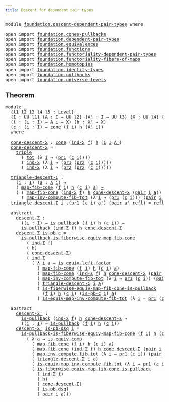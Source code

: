 ```yaml
---
title: Descent for dependent pair types
---
```


<pre class="Agda"><a id="58" class="Keyword">module</a> <a id="65" href="foundation.descent-dependent-pair-types.html" class="Module">foundation.descent-dependent-pair-types</a> <a id="105" class="Keyword">where</a>

<a id="112" class="Keyword">open</a> <a id="117" class="Keyword">import</a> <a id="124" href="foundation.cones-pullbacks.html" class="Module">foundation.cones-pullbacks</a>
<a id="151" class="Keyword">open</a> <a id="156" class="Keyword">import</a> <a id="163" href="foundation.dependent-pair-types.html" class="Module">foundation.dependent-pair-types</a>
<a id="195" class="Keyword">open</a> <a id="200" class="Keyword">import</a> <a id="207" href="foundation.equivalences.html" class="Module">foundation.equivalences</a>
<a id="231" class="Keyword">open</a> <a id="236" class="Keyword">import</a> <a id="243" href="foundation.functions.html" class="Module">foundation.functions</a>
<a id="264" class="Keyword">open</a> <a id="269" class="Keyword">import</a> <a id="276" href="foundation.functoriality-dependent-pair-types.html" class="Module">foundation.functoriality-dependent-pair-types</a>
<a id="322" class="Keyword">open</a> <a id="327" class="Keyword">import</a> <a id="334" href="foundation.functoriality-fibers-of-maps.html" class="Module">foundation.functoriality-fibers-of-maps</a>
<a id="374" class="Keyword">open</a> <a id="379" class="Keyword">import</a> <a id="386" href="foundation.homotopies.html" class="Module">foundation.homotopies</a>
<a id="408" class="Keyword">open</a> <a id="413" class="Keyword">import</a> <a id="420" href="foundation.identity-types.html" class="Module">foundation.identity-types</a>
<a id="446" class="Keyword">open</a> <a id="451" class="Keyword">import</a> <a id="458" href="foundation.pullbacks.html" class="Module">foundation.pullbacks</a>
<a id="479" class="Keyword">open</a> <a id="484" class="Keyword">import</a> <a id="491" href="foundation.universe-levels.html" class="Module">foundation.universe-levels</a>
</pre>
## Theorem

<pre class="Agda"><a id="543" class="Keyword">module</a> <a id="550" href="foundation.descent-dependent-pair-types.html#550" class="Module">_</a>
  <a id="554" class="Symbol">{</a><a id="555" href="foundation.descent-dependent-pair-types.html#555" class="Bound">l1</a> <a id="558" href="foundation.descent-dependent-pair-types.html#558" class="Bound">l2</a> <a id="561" href="foundation.descent-dependent-pair-types.html#561" class="Bound">l3</a> <a id="564" href="foundation.descent-dependent-pair-types.html#564" class="Bound">l4</a> <a id="567" href="foundation.descent-dependent-pair-types.html#567" class="Bound">l5</a> <a id="570" class="Symbol">:</a> <a id="572" href="Agda.Primitive.html#597" class="Postulate">Level</a><a id="577" class="Symbol">}</a>
  <a id="581" class="Symbol">{</a><a id="582" href="foundation.descent-dependent-pair-types.html#582" class="Bound">I</a> <a id="584" class="Symbol">:</a> <a id="586" href="foundation-core.universe-levels.html#235" class="Primitive">UU</a> <a id="589" href="foundation.descent-dependent-pair-types.html#555" class="Bound">l1</a><a id="591" class="Symbol">}</a> <a id="593" class="Symbol">{</a><a id="594" href="foundation.descent-dependent-pair-types.html#594" class="Bound">A</a> <a id="596" class="Symbol">:</a> <a id="598" href="foundation.descent-dependent-pair-types.html#582" class="Bound">I</a> <a id="600" class="Symbol">→</a> <a id="602" href="foundation-core.universe-levels.html#235" class="Primitive">UU</a> <a id="605" href="foundation.descent-dependent-pair-types.html#558" class="Bound">l2</a><a id="607" class="Symbol">}</a> <a id="609" class="Symbol">{</a><a id="610" href="foundation.descent-dependent-pair-types.html#610" class="Bound">A&#39;</a> <a id="613" class="Symbol">:</a> <a id="615" href="foundation.descent-dependent-pair-types.html#582" class="Bound">I</a> <a id="617" class="Symbol">→</a> <a id="619" href="foundation-core.universe-levels.html#235" class="Primitive">UU</a> <a id="622" href="foundation.descent-dependent-pair-types.html#561" class="Bound">l3</a><a id="624" class="Symbol">}</a> <a id="626" class="Symbol">{</a><a id="627" href="foundation.descent-dependent-pair-types.html#627" class="Bound">X</a> <a id="629" class="Symbol">:</a> <a id="631" href="foundation-core.universe-levels.html#235" class="Primitive">UU</a> <a id="634" href="foundation.descent-dependent-pair-types.html#564" class="Bound">l4</a><a id="636" class="Symbol">}</a> <a id="638" class="Symbol">{</a><a id="639" href="foundation.descent-dependent-pair-types.html#639" class="Bound">X&#39;</a> <a id="642" class="Symbol">:</a> <a id="644" href="foundation-core.universe-levels.html#235" class="Primitive">UU</a> <a id="647" href="foundation.descent-dependent-pair-types.html#567" class="Bound">l5</a><a id="649" class="Symbol">}</a>
  <a id="653" class="Symbol">(</a><a id="654" href="foundation.descent-dependent-pair-types.html#654" class="Bound">f</a> <a id="656" class="Symbol">:</a> <a id="658" class="Symbol">(</a><a id="659" href="foundation.descent-dependent-pair-types.html#659" class="Bound">i</a> <a id="661" class="Symbol">:</a> <a id="663" href="foundation.descent-dependent-pair-types.html#582" class="Bound">I</a><a id="664" class="Symbol">)</a> <a id="666" class="Symbol">→</a> <a id="668" href="foundation.descent-dependent-pair-types.html#594" class="Bound">A</a> <a id="670" href="foundation.descent-dependent-pair-types.html#659" class="Bound">i</a> <a id="672" class="Symbol">→</a> <a id="674" href="foundation.descent-dependent-pair-types.html#627" class="Bound">X</a><a id="675" class="Symbol">)</a> <a id="677" class="Symbol">(</a><a id="678" href="foundation.descent-dependent-pair-types.html#678" class="Bound">h</a> <a id="680" class="Symbol">:</a> <a id="682" href="foundation.descent-dependent-pair-types.html#639" class="Bound">X&#39;</a> <a id="685" class="Symbol">→</a> <a id="687" href="foundation.descent-dependent-pair-types.html#627" class="Bound">X</a><a id="688" class="Symbol">)</a>
  <a id="692" class="Symbol">(</a><a id="693" href="foundation.descent-dependent-pair-types.html#693" class="Bound">c</a> <a id="695" class="Symbol">:</a> <a id="697" class="Symbol">(</a><a id="698" href="foundation.descent-dependent-pair-types.html#698" class="Bound">i</a> <a id="700" class="Symbol">:</a> <a id="702" href="foundation.descent-dependent-pair-types.html#582" class="Bound">I</a><a id="703" class="Symbol">)</a> <a id="705" class="Symbol">→</a> <a id="707" href="foundation-core.cones-pullbacks.html#1379" class="Function">cone</a> <a id="712" class="Symbol">(</a><a id="713" href="foundation.descent-dependent-pair-types.html#654" class="Bound">f</a> <a id="715" href="foundation.descent-dependent-pair-types.html#698" class="Bound">i</a><a id="716" class="Symbol">)</a> <a id="718" href="foundation.descent-dependent-pair-types.html#678" class="Bound">h</a> <a id="720" class="Symbol">(</a><a id="721" href="foundation.descent-dependent-pair-types.html#610" class="Bound">A&#39;</a> <a id="724" href="foundation.descent-dependent-pair-types.html#698" class="Bound">i</a><a id="725" class="Symbol">))</a>
  <a id="730" class="Keyword">where</a>

  <a id="739" href="foundation.descent-dependent-pair-types.html#739" class="Function">cone-descent-Σ</a> <a id="754" class="Symbol">:</a> <a id="756" href="foundation-core.cones-pullbacks.html#1379" class="Function">cone</a> <a id="761" class="Symbol">(</a><a id="762" href="foundation-core.dependent-pair-types.html#743" class="Function">ind-Σ</a> <a id="768" href="foundation.descent-dependent-pair-types.html#654" class="Bound">f</a><a id="769" class="Symbol">)</a> <a id="771" href="foundation.descent-dependent-pair-types.html#678" class="Bound">h</a> <a id="773" class="Symbol">(</a><a id="774" href="foundation-core.dependent-pair-types.html#515" class="Record">Σ</a> <a id="776" href="foundation.descent-dependent-pair-types.html#582" class="Bound">I</a> <a id="778" href="foundation.descent-dependent-pair-types.html#610" class="Bound">A&#39;</a><a id="780" class="Symbol">)</a>
  <a id="784" href="foundation.descent-dependent-pair-types.html#739" class="Function">cone-descent-Σ</a> <a id="799" class="Symbol">=</a>
    <a id="805" href="foundation-core.dependent-pair-types.html#1077" class="Function">triple</a>
      <a id="818" class="Symbol">(</a> <a id="820" href="foundation-core.functoriality-dependent-pair-types.html#1894" class="Function">tot</a> <a id="824" class="Symbol">(λ</a> <a id="827" href="foundation.descent-dependent-pair-types.html#827" class="Bound">i</a> <a id="829" class="Symbol">→</a> <a id="831" class="Symbol">(</a><a id="832" href="foundation-core.dependent-pair-types.html#605" class="Field">pr1</a> <a id="836" class="Symbol">(</a><a id="837" href="foundation.descent-dependent-pair-types.html#693" class="Bound">c</a> <a id="839" href="foundation.descent-dependent-pair-types.html#827" class="Bound">i</a><a id="840" class="Symbol">))))</a>
      <a id="851" class="Symbol">(</a> <a id="853" href="foundation-core.dependent-pair-types.html#743" class="Function">ind-Σ</a> <a id="859" class="Symbol">(λ</a> <a id="862" href="foundation.descent-dependent-pair-types.html#862" class="Bound">i</a> <a id="864" class="Symbol">→</a> <a id="866" class="Symbol">(</a><a id="867" href="foundation-core.dependent-pair-types.html#605" class="Field">pr1</a> <a id="871" class="Symbol">(</a><a id="872" href="foundation-core.dependent-pair-types.html#617" class="Field">pr2</a> <a id="876" class="Symbol">(</a><a id="877" href="foundation.descent-dependent-pair-types.html#693" class="Bound">c</a> <a id="879" href="foundation.descent-dependent-pair-types.html#862" class="Bound">i</a><a id="880" class="Symbol">)))))</a>
      <a id="892" class="Symbol">(</a> <a id="894" href="foundation-core.dependent-pair-types.html#743" class="Function">ind-Σ</a> <a id="900" class="Symbol">(λ</a> <a id="903" href="foundation.descent-dependent-pair-types.html#903" class="Bound">i</a> <a id="905" class="Symbol">→</a> <a id="907" class="Symbol">(</a><a id="908" href="foundation-core.dependent-pair-types.html#617" class="Field">pr2</a> <a id="912" class="Symbol">(</a><a id="913" href="foundation-core.dependent-pair-types.html#617" class="Field">pr2</a> <a id="917" class="Symbol">(</a><a id="918" href="foundation.descent-dependent-pair-types.html#693" class="Bound">c</a> <a id="920" href="foundation.descent-dependent-pair-types.html#903" class="Bound">i</a><a id="921" class="Symbol">)))))</a>

  <a id="930" href="foundation.descent-dependent-pair-types.html#930" class="Function">triangle-descent-Σ</a> <a id="949" class="Symbol">:</a>
    <a id="955" class="Symbol">(</a><a id="956" href="foundation.descent-dependent-pair-types.html#956" class="Bound">i</a> <a id="958" class="Symbol">:</a> <a id="960" href="foundation.descent-dependent-pair-types.html#582" class="Bound">I</a><a id="961" class="Symbol">)</a> <a id="963" class="Symbol">(</a><a id="964" href="foundation.descent-dependent-pair-types.html#964" class="Bound">a</a> <a id="966" class="Symbol">:</a> <a id="968" href="foundation.descent-dependent-pair-types.html#594" class="Bound">A</a> <a id="970" href="foundation.descent-dependent-pair-types.html#956" class="Bound">i</a><a id="971" class="Symbol">)</a> <a id="973" class="Symbol">→</a>
    <a id="979" class="Symbol">(</a> <a id="981" href="foundation-core.functoriality-fibers-of-maps.html#863" class="Function">map-fib-cone</a> <a id="994" class="Symbol">(</a><a id="995" href="foundation.descent-dependent-pair-types.html#654" class="Bound">f</a> <a id="997" href="foundation.descent-dependent-pair-types.html#956" class="Bound">i</a><a id="998" class="Symbol">)</a> <a id="1000" href="foundation.descent-dependent-pair-types.html#678" class="Bound">h</a> <a id="1002" class="Symbol">(</a><a id="1003" href="foundation.descent-dependent-pair-types.html#693" class="Bound">c</a> <a id="1005" href="foundation.descent-dependent-pair-types.html#956" class="Bound">i</a><a id="1006" class="Symbol">)</a> <a id="1008" href="foundation.descent-dependent-pair-types.html#964" class="Bound">a</a><a id="1009" class="Symbol">)</a> <a id="1011" href="foundation-core.homotopies.html#627" class="Function Operator">~</a>
    <a id="1017" class="Symbol">(</a> <a id="1019" class="Symbol">(</a> <a id="1021" href="foundation-core.functoriality-fibers-of-maps.html#863" class="Function">map-fib-cone</a> <a id="1034" class="Symbol">(</a><a id="1035" href="foundation-core.dependent-pair-types.html#743" class="Function">ind-Σ</a> <a id="1041" href="foundation.descent-dependent-pair-types.html#654" class="Bound">f</a><a id="1042" class="Symbol">)</a> <a id="1044" href="foundation.descent-dependent-pair-types.html#678" class="Bound">h</a> <a id="1046" href="foundation.descent-dependent-pair-types.html#739" class="Function">cone-descent-Σ</a> <a id="1061" class="Symbol">(</a><a id="1062" href="foundation-core.dependent-pair-types.html#588" class="InductiveConstructor">pair</a> <a id="1067" href="foundation.descent-dependent-pair-types.html#956" class="Bound">i</a> <a id="1069" href="foundation.descent-dependent-pair-types.html#964" class="Bound">a</a><a id="1070" class="Symbol">))</a> <a id="1073" href="foundation-core.functions.html#420" class="Function Operator">∘</a>
      <a id="1081" class="Symbol">(</a> <a id="1083" href="foundation-core.functoriality-dependent-pair-types.html#4004" class="Function">map-inv-compute-fib-tot</a> <a id="1107" class="Symbol">(λ</a> <a id="1110" href="foundation.descent-dependent-pair-types.html#1110" class="Bound">i</a> <a id="1112" class="Symbol">→</a> <a id="1114" class="Symbol">(</a><a id="1115" href="foundation-core.dependent-pair-types.html#605" class="Field">pr1</a> <a id="1119" class="Symbol">(</a><a id="1120" href="foundation.descent-dependent-pair-types.html#693" class="Bound">c</a> <a id="1122" href="foundation.descent-dependent-pair-types.html#1110" class="Bound">i</a><a id="1123" class="Symbol">)))</a> <a id="1127" class="Symbol">(</a><a id="1128" href="foundation-core.dependent-pair-types.html#588" class="InductiveConstructor">pair</a> <a id="1133" href="foundation.descent-dependent-pair-types.html#956" class="Bound">i</a> <a id="1135" href="foundation.descent-dependent-pair-types.html#964" class="Bound">a</a><a id="1136" class="Symbol">)))</a>
  <a id="1142" href="foundation.descent-dependent-pair-types.html#930" class="Function">triangle-descent-Σ</a> <a id="1161" href="foundation.descent-dependent-pair-types.html#1161" class="Bound">i</a> <a id="1163" class="DottedPattern Symbol">.(</a><a id="1165" href="foundation-core.dependent-pair-types.html#605" class="DottedPattern Field">pr1</a> <a id="1169" class="DottedPattern Symbol">(</a><a id="1170" href="foundation.descent-dependent-pair-types.html#693" class="DottedPattern Bound">c</a> <a id="1172" href="foundation.descent-dependent-pair-types.html#1161" class="DottedPattern Bound">i</a><a id="1173" class="DottedPattern Symbol">)</a> <a id="1175" href="foundation.descent-dependent-pair-types.html#1185" class="DottedPattern Bound">a&#39;</a><a id="1177" class="DottedPattern Symbol">)</a> <a id="1179" class="Symbol">(</a><a id="1180" href="foundation-core.dependent-pair-types.html#588" class="InductiveConstructor">pair</a> <a id="1185" href="foundation.descent-dependent-pair-types.html#1185" class="Bound">a&#39;</a> <a id="1188" href="foundation-core.identity-types.html#1820" class="InductiveConstructor">refl</a><a id="1192" class="Symbol">)</a> <a id="1194" class="Symbol">=</a> <a id="1196" href="foundation-core.identity-types.html#1820" class="InductiveConstructor">refl</a>

  <a id="1204" class="Keyword">abstract</a>
    <a id="1217" href="foundation.descent-dependent-pair-types.html#1217" class="Function">descent-Σ</a> <a id="1227" class="Symbol">:</a> 
      <a id="1236" class="Symbol">((</a><a id="1238" href="foundation.descent-dependent-pair-types.html#1238" class="Bound">i</a> <a id="1240" class="Symbol">:</a> <a id="1242" href="foundation.descent-dependent-pair-types.html#582" class="Bound">I</a><a id="1243" class="Symbol">)</a> <a id="1245" class="Symbol">→</a> <a id="1247" href="foundation-core.pullbacks.html#2975" class="Function">is-pullback</a> <a id="1259" class="Symbol">(</a><a id="1260" href="foundation.descent-dependent-pair-types.html#654" class="Bound">f</a> <a id="1262" href="foundation.descent-dependent-pair-types.html#1238" class="Bound">i</a><a id="1263" class="Symbol">)</a> <a id="1265" href="foundation.descent-dependent-pair-types.html#678" class="Bound">h</a> <a id="1267" class="Symbol">(</a><a id="1268" href="foundation.descent-dependent-pair-types.html#693" class="Bound">c</a> <a id="1270" href="foundation.descent-dependent-pair-types.html#1238" class="Bound">i</a><a id="1271" class="Symbol">))</a> <a id="1274" class="Symbol">→</a>
      <a id="1282" href="foundation-core.pullbacks.html#2975" class="Function">is-pullback</a> <a id="1294" class="Symbol">(</a><a id="1295" href="foundation-core.dependent-pair-types.html#743" class="Function">ind-Σ</a> <a id="1301" href="foundation.descent-dependent-pair-types.html#654" class="Bound">f</a><a id="1302" class="Symbol">)</a> <a id="1304" href="foundation.descent-dependent-pair-types.html#678" class="Bound">h</a> <a id="1306" href="foundation.descent-dependent-pair-types.html#739" class="Function">cone-descent-Σ</a>
    <a id="1325" href="foundation.descent-dependent-pair-types.html#1217" class="Function">descent-Σ</a> <a id="1335" href="foundation.descent-dependent-pair-types.html#1335" class="Bound">is-pb-c</a> <a id="1343" class="Symbol">=</a>
      <a id="1351" href="foundation-core.pullbacks.html#12958" class="Function">is-pullback-is-fiberwise-equiv-map-fib-cone</a>
        <a id="1403" class="Symbol">(</a> <a id="1405" href="foundation-core.dependent-pair-types.html#743" class="Function">ind-Σ</a> <a id="1411" href="foundation.descent-dependent-pair-types.html#654" class="Bound">f</a><a id="1412" class="Symbol">)</a>
        <a id="1422" class="Symbol">(</a> <a id="1424" href="foundation.descent-dependent-pair-types.html#678" class="Bound">h</a><a id="1425" class="Symbol">)</a>
        <a id="1435" class="Symbol">(</a> <a id="1437" href="foundation.descent-dependent-pair-types.html#739" class="Function">cone-descent-Σ</a><a id="1451" class="Symbol">)</a>
        <a id="1461" class="Symbol">(</a> <a id="1463" href="foundation-core.dependent-pair-types.html#743" class="Function">ind-Σ</a>
          <a id="1479" class="Symbol">(</a> <a id="1481" class="Symbol">λ</a> <a id="1483" href="foundation.descent-dependent-pair-types.html#1483" class="Bound">i</a> <a id="1485" href="foundation.descent-dependent-pair-types.html#1485" class="Bound">a</a> <a id="1487" class="Symbol">→</a> <a id="1489" href="foundation-core.equivalences.html#8172" class="Function">is-equiv-left-factor</a>
            <a id="1522" class="Symbol">(</a> <a id="1524" href="foundation-core.functoriality-fibers-of-maps.html#863" class="Function">map-fib-cone</a> <a id="1537" class="Symbol">(</a><a id="1538" href="foundation.descent-dependent-pair-types.html#654" class="Bound">f</a> <a id="1540" href="foundation.descent-dependent-pair-types.html#1483" class="Bound">i</a><a id="1541" class="Symbol">)</a> <a id="1543" href="foundation.descent-dependent-pair-types.html#678" class="Bound">h</a> <a id="1545" class="Symbol">(</a><a id="1546" href="foundation.descent-dependent-pair-types.html#693" class="Bound">c</a> <a id="1548" href="foundation.descent-dependent-pair-types.html#1483" class="Bound">i</a><a id="1549" class="Symbol">)</a> <a id="1551" href="foundation.descent-dependent-pair-types.html#1485" class="Bound">a</a><a id="1552" class="Symbol">)</a>
            <a id="1566" class="Symbol">(</a> <a id="1568" href="foundation-core.functoriality-fibers-of-maps.html#863" class="Function">map-fib-cone</a> <a id="1581" class="Symbol">(</a><a id="1582" href="foundation-core.dependent-pair-types.html#743" class="Function">ind-Σ</a> <a id="1588" href="foundation.descent-dependent-pair-types.html#654" class="Bound">f</a><a id="1589" class="Symbol">)</a> <a id="1591" href="foundation.descent-dependent-pair-types.html#678" class="Bound">h</a> <a id="1593" href="foundation.descent-dependent-pair-types.html#739" class="Function">cone-descent-Σ</a> <a id="1608" class="Symbol">(</a><a id="1609" href="foundation-core.dependent-pair-types.html#588" class="InductiveConstructor">pair</a> <a id="1614" href="foundation.descent-dependent-pair-types.html#1483" class="Bound">i</a> <a id="1616" href="foundation.descent-dependent-pair-types.html#1485" class="Bound">a</a><a id="1617" class="Symbol">))</a>
            <a id="1632" class="Symbol">(</a> <a id="1634" href="foundation-core.functoriality-dependent-pair-types.html#4004" class="Function">map-inv-compute-fib-tot</a> <a id="1658" class="Symbol">(λ</a> <a id="1661" href="foundation.descent-dependent-pair-types.html#1661" class="Bound">i</a> <a id="1663" class="Symbol">→</a> <a id="1665" href="foundation-core.dependent-pair-types.html#605" class="Field">pr1</a> <a id="1669" class="Symbol">(</a><a id="1670" href="foundation.descent-dependent-pair-types.html#693" class="Bound">c</a> <a id="1672" href="foundation.descent-dependent-pair-types.html#1661" class="Bound">i</a><a id="1673" class="Symbol">))</a> <a id="1676" class="Symbol">(</a><a id="1677" href="foundation-core.dependent-pair-types.html#588" class="InductiveConstructor">pair</a> <a id="1682" href="foundation.descent-dependent-pair-types.html#1483" class="Bound">i</a> <a id="1684" href="foundation.descent-dependent-pair-types.html#1485" class="Bound">a</a><a id="1685" class="Symbol">))</a>
            <a id="1700" class="Symbol">(</a> <a id="1702" href="foundation.descent-dependent-pair-types.html#930" class="Function">triangle-descent-Σ</a> <a id="1721" href="foundation.descent-dependent-pair-types.html#1483" class="Bound">i</a> <a id="1723" href="foundation.descent-dependent-pair-types.html#1485" class="Bound">a</a><a id="1724" class="Symbol">)</a>
            <a id="1738" class="Symbol">(</a> <a id="1740" href="foundation-core.pullbacks.html#12264" class="Function">is-fiberwise-equiv-map-fib-cone-is-pullback</a>
              <a id="1798" class="Symbol">(</a><a id="1799" href="foundation.descent-dependent-pair-types.html#654" class="Bound">f</a> <a id="1801" href="foundation.descent-dependent-pair-types.html#1483" class="Bound">i</a><a id="1802" class="Symbol">)</a> <a id="1804" href="foundation.descent-dependent-pair-types.html#678" class="Bound">h</a> <a id="1806" class="Symbol">(</a><a id="1807" href="foundation.descent-dependent-pair-types.html#693" class="Bound">c</a> <a id="1809" href="foundation.descent-dependent-pair-types.html#1483" class="Bound">i</a><a id="1810" class="Symbol">)</a> <a id="1812" class="Symbol">(</a><a id="1813" href="foundation.descent-dependent-pair-types.html#1335" class="Bound">is-pb-c</a> <a id="1821" href="foundation.descent-dependent-pair-types.html#1483" class="Bound">i</a><a id="1822" class="Symbol">)</a> <a id="1824" href="foundation.descent-dependent-pair-types.html#1485" class="Bound">a</a><a id="1825" class="Symbol">)</a>
            <a id="1839" class="Symbol">(</a> <a id="1841" href="foundation-core.functoriality-dependent-pair-types.html#5164" class="Function">is-equiv-map-inv-compute-fib-tot</a> <a id="1874" class="Symbol">(λ</a> <a id="1877" href="foundation.descent-dependent-pair-types.html#1877" class="Bound">i</a> <a id="1879" class="Symbol">→</a> <a id="1881" href="foundation-core.dependent-pair-types.html#605" class="Field">pr1</a> <a id="1885" class="Symbol">(</a><a id="1886" href="foundation.descent-dependent-pair-types.html#693" class="Bound">c</a> <a id="1888" href="foundation.descent-dependent-pair-types.html#1877" class="Bound">i</a><a id="1889" class="Symbol">))</a> <a id="1892" class="Symbol">(</a><a id="1893" href="foundation-core.dependent-pair-types.html#588" class="InductiveConstructor">pair</a> <a id="1898" href="foundation.descent-dependent-pair-types.html#1483" class="Bound">i</a> <a id="1900" href="foundation.descent-dependent-pair-types.html#1485" class="Bound">a</a><a id="1901" class="Symbol">))))</a>

  <a id="1909" class="Keyword">abstract</a>
    <a id="1922" href="foundation.descent-dependent-pair-types.html#1922" class="Function">descent-Σ&#39;</a> <a id="1933" class="Symbol">:</a> 
      <a id="1942" href="foundation-core.pullbacks.html#2975" class="Function">is-pullback</a> <a id="1954" class="Symbol">(</a><a id="1955" href="foundation-core.dependent-pair-types.html#743" class="Function">ind-Σ</a> <a id="1961" href="foundation.descent-dependent-pair-types.html#654" class="Bound">f</a><a id="1962" class="Symbol">)</a> <a id="1964" href="foundation.descent-dependent-pair-types.html#678" class="Bound">h</a> <a id="1966" href="foundation.descent-dependent-pair-types.html#739" class="Function">cone-descent-Σ</a> <a id="1981" class="Symbol">→</a>
      <a id="1989" class="Symbol">((</a><a id="1991" href="foundation.descent-dependent-pair-types.html#1991" class="Bound">i</a> <a id="1993" class="Symbol">:</a> <a id="1995" href="foundation.descent-dependent-pair-types.html#582" class="Bound">I</a><a id="1996" class="Symbol">)</a> <a id="1998" class="Symbol">→</a> <a id="2000" href="foundation-core.pullbacks.html#2975" class="Function">is-pullback</a> <a id="2012" class="Symbol">(</a><a id="2013" href="foundation.descent-dependent-pair-types.html#654" class="Bound">f</a> <a id="2015" href="foundation.descent-dependent-pair-types.html#1991" class="Bound">i</a><a id="2016" class="Symbol">)</a> <a id="2018" href="foundation.descent-dependent-pair-types.html#678" class="Bound">h</a> <a id="2020" class="Symbol">(</a><a id="2021" href="foundation.descent-dependent-pair-types.html#693" class="Bound">c</a> <a id="2023" href="foundation.descent-dependent-pair-types.html#1991" class="Bound">i</a><a id="2024" class="Symbol">))</a>
    <a id="2031" href="foundation.descent-dependent-pair-types.html#1922" class="Function">descent-Σ&#39;</a> <a id="2042" href="foundation.descent-dependent-pair-types.html#2042" class="Bound">is-pb-dsq</a> <a id="2052" href="foundation.descent-dependent-pair-types.html#2052" class="Bound">i</a> <a id="2054" class="Symbol">=</a>
      <a id="2062" href="foundation-core.pullbacks.html#12958" class="Function">is-pullback-is-fiberwise-equiv-map-fib-cone</a> <a id="2106" class="Symbol">(</a><a id="2107" href="foundation.descent-dependent-pair-types.html#654" class="Bound">f</a> <a id="2109" href="foundation.descent-dependent-pair-types.html#2052" class="Bound">i</a><a id="2110" class="Symbol">)</a> <a id="2112" href="foundation.descent-dependent-pair-types.html#678" class="Bound">h</a> <a id="2114" class="Symbol">(</a><a id="2115" href="foundation.descent-dependent-pair-types.html#693" class="Bound">c</a> <a id="2117" href="foundation.descent-dependent-pair-types.html#2052" class="Bound">i</a><a id="2118" class="Symbol">)</a>
        <a id="2128" class="Symbol">(</a> <a id="2130" class="Symbol">λ</a> <a id="2132" href="foundation.descent-dependent-pair-types.html#2132" class="Bound">a</a> <a id="2134" class="Symbol">→</a> <a id="2136" href="foundation-core.equivalences.html#7197" class="Function">is-equiv-comp</a>
          <a id="2160" class="Symbol">(</a> <a id="2162" href="foundation-core.functoriality-fibers-of-maps.html#863" class="Function">map-fib-cone</a> <a id="2175" class="Symbol">(</a><a id="2176" href="foundation.descent-dependent-pair-types.html#654" class="Bound">f</a> <a id="2178" href="foundation.descent-dependent-pair-types.html#2052" class="Bound">i</a><a id="2179" class="Symbol">)</a> <a id="2181" href="foundation.descent-dependent-pair-types.html#678" class="Bound">h</a> <a id="2183" class="Symbol">(</a><a id="2184" href="foundation.descent-dependent-pair-types.html#693" class="Bound">c</a> <a id="2186" href="foundation.descent-dependent-pair-types.html#2052" class="Bound">i</a><a id="2187" class="Symbol">)</a> <a id="2189" href="foundation.descent-dependent-pair-types.html#2132" class="Bound">a</a><a id="2190" class="Symbol">)</a>
          <a id="2202" class="Symbol">(</a> <a id="2204" href="foundation-core.functoriality-fibers-of-maps.html#863" class="Function">map-fib-cone</a> <a id="2217" class="Symbol">(</a><a id="2218" href="foundation-core.dependent-pair-types.html#743" class="Function">ind-Σ</a> <a id="2224" href="foundation.descent-dependent-pair-types.html#654" class="Bound">f</a><a id="2225" class="Symbol">)</a> <a id="2227" href="foundation.descent-dependent-pair-types.html#678" class="Bound">h</a> <a id="2229" href="foundation.descent-dependent-pair-types.html#739" class="Function">cone-descent-Σ</a> <a id="2244" class="Symbol">(</a><a id="2245" href="foundation-core.dependent-pair-types.html#588" class="InductiveConstructor">pair</a> <a id="2250" href="foundation.descent-dependent-pair-types.html#2052" class="Bound">i</a> <a id="2252" href="foundation.descent-dependent-pair-types.html#2132" class="Bound">a</a><a id="2253" class="Symbol">))</a>
          <a id="2266" class="Symbol">(</a> <a id="2268" href="foundation-core.functoriality-dependent-pair-types.html#4004" class="Function">map-inv-compute-fib-tot</a> <a id="2292" class="Symbol">(λ</a> <a id="2295" href="foundation.descent-dependent-pair-types.html#2295" class="Bound">i</a> <a id="2297" class="Symbol">→</a> <a id="2299" href="foundation-core.dependent-pair-types.html#605" class="Field">pr1</a> <a id="2303" class="Symbol">(</a><a id="2304" href="foundation.descent-dependent-pair-types.html#693" class="Bound">c</a> <a id="2306" href="foundation.descent-dependent-pair-types.html#2295" class="Bound">i</a><a id="2307" class="Symbol">))</a> <a id="2310" class="Symbol">(</a><a id="2311" href="foundation-core.dependent-pair-types.html#588" class="InductiveConstructor">pair</a> <a id="2316" href="foundation.descent-dependent-pair-types.html#2052" class="Bound">i</a> <a id="2318" href="foundation.descent-dependent-pair-types.html#2132" class="Bound">a</a><a id="2319" class="Symbol">))</a>
          <a id="2332" class="Symbol">(</a> <a id="2334" href="foundation.descent-dependent-pair-types.html#930" class="Function">triangle-descent-Σ</a> <a id="2353" href="foundation.descent-dependent-pair-types.html#2052" class="Bound">i</a> <a id="2355" href="foundation.descent-dependent-pair-types.html#2132" class="Bound">a</a><a id="2356" class="Symbol">)</a>
          <a id="2368" class="Symbol">(</a> <a id="2370" href="foundation-core.functoriality-dependent-pair-types.html#5164" class="Function">is-equiv-map-inv-compute-fib-tot</a> <a id="2403" class="Symbol">(λ</a> <a id="2406" href="foundation.descent-dependent-pair-types.html#2406" class="Bound">i</a> <a id="2408" class="Symbol">→</a> <a id="2410" href="foundation-core.dependent-pair-types.html#605" class="Field">pr1</a> <a id="2414" class="Symbol">(</a><a id="2415" href="foundation.descent-dependent-pair-types.html#693" class="Bound">c</a> <a id="2417" href="foundation.descent-dependent-pair-types.html#2406" class="Bound">i</a><a id="2418" class="Symbol">))</a> <a id="2421" class="Symbol">(</a><a id="2422" href="foundation-core.dependent-pair-types.html#588" class="InductiveConstructor">pair</a> <a id="2427" href="foundation.descent-dependent-pair-types.html#2052" class="Bound">i</a> <a id="2429" href="foundation.descent-dependent-pair-types.html#2132" class="Bound">a</a><a id="2430" class="Symbol">))</a>
          <a id="2443" class="Symbol">(</a> <a id="2445" href="foundation-core.pullbacks.html#12264" class="Function">is-fiberwise-equiv-map-fib-cone-is-pullback</a>
            <a id="2501" class="Symbol">(</a> <a id="2503" href="foundation-core.dependent-pair-types.html#743" class="Function">ind-Σ</a> <a id="2509" href="foundation.descent-dependent-pair-types.html#654" class="Bound">f</a><a id="2510" class="Symbol">)</a>
            <a id="2524" class="Symbol">(</a> <a id="2526" href="foundation.descent-dependent-pair-types.html#678" class="Bound">h</a><a id="2527" class="Symbol">)</a>
            <a id="2541" class="Symbol">(</a> <a id="2543" href="foundation.descent-dependent-pair-types.html#739" class="Function">cone-descent-Σ</a><a id="2557" class="Symbol">)</a>
            <a id="2571" class="Symbol">(</a> <a id="2573" href="foundation.descent-dependent-pair-types.html#2042" class="Bound">is-pb-dsq</a><a id="2582" class="Symbol">)</a>
            <a id="2596" class="Symbol">(</a> <a id="2598" href="foundation-core.dependent-pair-types.html#588" class="InductiveConstructor">pair</a> <a id="2603" href="foundation.descent-dependent-pair-types.html#2052" class="Bound">i</a> <a id="2605" href="foundation.descent-dependent-pair-types.html#2132" class="Bound">a</a><a id="2606" class="Symbol">)))</a>
</pre>